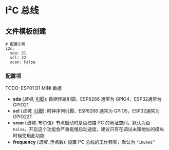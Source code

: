 # I²C 总线

## 文件模板创建

```
# 配置示例
i2c:
  sda: 21
  scl: 22
  scan: False
```


### 配置项

TODO: ESP01 D1 MINI 数据


- **sda** (*选填*, [引脚](mqtt/guides/configuration-types#引脚)): 数据传输引脚。ESP8266 通常为 GPIO4，ESP32通常为GPIO21
- **scl** (*选填*, [引脚](mqtt/guides/configuration-types#引脚)): 时钟序列引脚。ESP8266 通常为 GPIO5，ESP32通常为GPIO22T
- **scan** (*选填*, 布尔值): 节点启动时是否扫描 I²C 的地址空间。默认为否 `False`，开启这个功能会严重拖慢启动速度，建议只有在调试未知地址的模块时候使用此功能
- **frequency** (*选填*, 浮点数): 设置 I²C 总线的工作频率，默认为 `“100kHz”`


